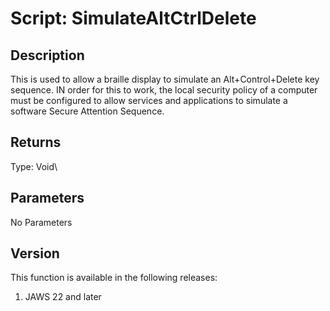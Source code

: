 # Script: SimulateAltCtrlDelete

## Description

This is used to allow a braille display to simulate an
Alt+Control+Delete key sequence. IN order for this to work, the local
security policy of a computer must be configured to allow services and
applications to simulate a software Secure Attention Sequence.

## Returns

Type: Void\

## Parameters

No Parameters

## Version

This function is available in the following releases:

1.  JAWS 22 and later
